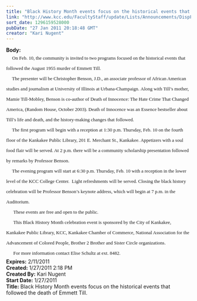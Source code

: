 ```yaml
---
title: "Black History Month events focus on the historical events that followed the death of Emmett Till."
link: "http://www.kcc.edu/FacultyStaff/update/Lists/Announcements/DispForm.aspx?ID=91"
sort_date: 1296159528000
pubDate: "27 Jan 2011 20:18:48 GMT"
creator: "Kari Nugent"
---
```


<div><b>Body:</b> <div class=ExternalClass6C73CB1C041C416B9F374934519B4BC3><div>
<p class=MsoNormal style="margin:0in 0in 0pt;line-height:200%"><font face="Times New Roman" size=2>     On Feb. 10, the community is invited to two programs focused on the historical events that followed the August 1955 murder of Emmett Till.</font></p>
<p class=MsoNormal style="margin:0in 0in 0pt;line-height:200%"><font size=2><font face="Times New Roman">     </font><font face="Times New Roman">The presenter will be Christopher Benson, J.D., an associate professor of African American studies and journalism at University of Illinois at Urbana-Champaign. Along with Till’s mother, Mamie Till-Mobley, Benson is co-author of Death of Innocence: The Hate Crime That Changed America, (Random House, October 2003). Death of Innocence was an Essence bestseller about Till’s life and death, and the history-making changes that followed.</font></font></p>
<p class=MsoNormal style="margin:0in 0in 0pt;line-height:200%"><font size=2><font face="Times New Roman">     The first program will begin with a reception at 1:30 p.m. Thursday, Feb. 10 on the fourth floor of the Kankakee Public Library, 201 E. Merchant St., Kankakee. Appetizers with a soul food flair will be served. At 2 p.m. there will be a community scholarship presentation followed by remarks by Professor Benson.</font></font></p>
<p class=MsoNormal style="margin:0in 0in 0pt;line-height:200%"><font size=2><font face="Times New Roman">     The evening program will start at 6:30 p.m. Thursday, Feb. 10 with a reception in the lower level of the KCC College Center. <span style=""> </span>Light refreshments will be served. Closing the black history celebration will be Professor Benson’s keynote address, which will begin at 7 p.m. in the Auditorium.</font></font></p>
<p class=MsoNormal style="margin:0in 0in 0pt;line-height:200%"><font size=2><font face="Times New Roman"><span style="">      </span>These events are free and open to the public.</font></font></p>
<p class=MsoNormal style="margin:0in 0in 0pt;line-height:200%"><font size=2><font face="Times New Roman"><span style="">      </span>This Black History Month celebration event is sponsored by the City of Kankakee, Kankakee Public Library, KCC, Kankakee Chamber of Commerce, National Association for the Advancement of Colored People, Brother 2 Brother and Sister Circle organizations.</font></font></p>
<p class=MsoNormal style="margin:0in 0in 0pt;line-height:200%"><font face="Times New Roman" size=2>      For more information contact Elise Schultz at ext. 8482.</font></p></div></div></div>
<div><b>Expires:</b> 2/11/2011</div>
<div><b>Created:</b> 1/27/2011 2:18 PM</div>
<div><b>Created By:</b> Kari Nugent</div>
<div><b>Start Date:</b> 1/27/2011</div>
<div><b>Title:</b> Black History Month events focus on the historical events that followed the death of Emmett Till.</div>
